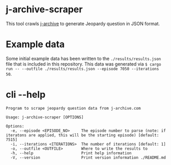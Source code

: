 # j-archive-scraper

This tool crawls [j-archive](https://j-archive.com/) to generate Jeopardy question in JSON format.

# Example data

Some initial example data has been written to the `./results/results.json` file that is included in this repository. This data was generated via `$ cargo run -- --outfile ./results/results.json --episode 7050 --iterations 50`.

# cli --help

```
Program to scrape jeopardy question data from j-archive.com

Usage: j-archive-scraper [OPTIONS]

Options:
  -e, --episode <EPISODE_NO>     The episode number to parse (note: if iteratons are applied, this will be the starting episode) [default: 7515]
  -i, --iterations <ITERATIONS>  The number of iterations [default: 1]
  -o, --outfile <OUTFILE>        Where to write the results to
  -h, --help                     Print help information
  -V, --version                  Print version information ./README.md
```
